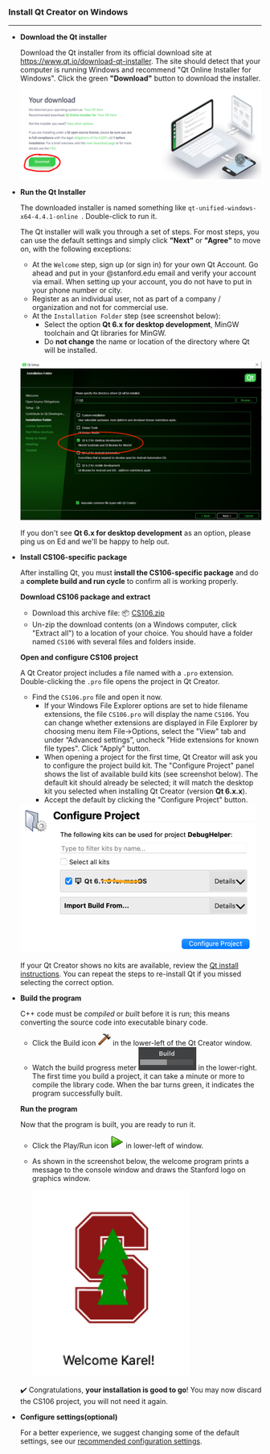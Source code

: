 ### Install Qt Creator on Windows

***

- **Download the Qt installer**

  Download the Qt installer from its official download site at https://www.qt.io/download-qt-installer. The site should detect that your computer is running Windows and recommend "Qt Online Installer for Windows". Click the green **"Download"** button to download the installer.

  ![download-installer](./image/download-installer.png)

- **Run the Qt Installer**

  The downloaded installer is named something like `qt-unified-windows-x64-4.4.1-online `. Double-click to run it.

  The Qt installer will walk you through a set of steps. For most steps, you can use the default settings and simply click **"Next"** or **"Agree"** to move on, with the following exceptions:

  - At the `Welcome` step, sign up (or sign in) for your own Qt Account. Go ahead and put in your @stanford.edu email and verify your account via email. When setting up your account, you do not have to put in your phone number or city.
  - Register as an individual user, not as part of a company / organization and not for commercial use.
  - At the `Installation Folder` step (see screenshot below):
    - Select the option **Qt 6.x for desktop development**, MinGW toolchain and Qt libraries for MinGW.
    - Do **not change** the name or location of the directory where Qt will be installed.

  ![install-windows](./image/install-windows.png)

  If you don't see **Qt 6.x for desktop development** as an option, please ping us on Ed and we'll be happy to help out.

- **Install CS106-specific package**

  After installing Qt, you must **install the CS106-specific package** and do a **complete build and run cycle** to confirm all is working properly.

  **Download CS106 package and extract**

  - Download this archive file: 📦 [CS106.zip](./CS106.zip)
  - Un-zip the download contents (on a Windows computer, click "Extract all") to a location of your choice. You should have a folder named `CS106` with several files and folders inside.

  **Open and configure CS106 project**

  A Qt Creator project includes a file named with a `.pro` extension. Double-clicking the `.pro` file opens the project in Qt Creator.

  - Find the `CS106.pro` file and open it now.
    - If your Windows File Explorer options are set to hide filename extensions, the file `CS106.pro` will display the name `CS106`. You can change whether extensions are displayed in File Explorer by choosing menu item File->Options, select the "View" tab and under “Advanced settings”, uncheck "Hide extensions for known file types". Click "Apply" button.
    - When opening a project for the first time, Qt Creator will ask you to configure the project build kit. The "Configure Project" panel shows the list of available build kits (see screenshot below). The default kit should already be selected; it will match the desktop kit you selected when installing Qt Creator (version **Qt 6.x.x**).
    - Accept the default by clicking the "Configure Project" button.

  <img src="./image/configure-project.png" alt="configure-project" style="zoom: 50%;" />

  If your Qt Creator shows no kits are available, review the [Qt install instructions](./Resources_for_Qt_Creator.md). You can repeat the steps to re-install Qt if you missed selecting the correct option.

- **Build the program**

  C++ code must be *compiled* or *built* before it is run; this means converting the source code into executable binary code.

  - Click the Build icon ![hammer icon](./image/build-hammer-icon.png) in the lower-left of the Qt Creator window.
  - Watch the build progress meter ![build progress meter](./image/build-progress-meter.png) in the lower-right. The first time you build a project, it can take a minute or more to compile the library code. When the bar turns green, it indicates the program successfully built.

  **Run the program**

  Now that the program is built, you are ready to run it.

  - Click the Play/Run icon ![run icon](./image/run-icon.png) in lower-left of window.

  - As shown in the screenshot below, the welcome program prints a message to the console window and draws the Stanford logo on graphics window.

    ![welcome-output](./image/welcome-output.png)

  ✔️ Congratulations, **your installation is good to go**! You may now discard the CS106 project, you will not need it again.

- **Configure settings(optional)**

  For a better experience, we suggest changing some of the default settings, see our [recommended configuration settings](./Recommended_Settings_for_Qt_Creator.md).

